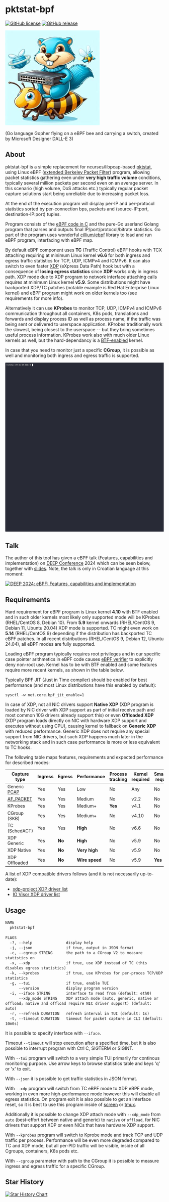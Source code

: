 # pktstat-bpf

[![GitHub license](https://img.shields.io/github/license/dkorunic/pktstat-bpf)](https://github.com/dkorunic/pktstat-bpf/blob/master/LICENSE)
[![GitHub release](https://img.shields.io/github/release/dkorunic/pktstat-bpf)](https://github.com/dkorunic/pktstat-bpf/releases/latest)

![](gopher.jpg)

(Go language Gopher flying on a eBPF bee and carrying a switch, created by Microsoft Designer DALL-E 3)

## About

pktstat-bpf is a simple replacement for ncurses/libpcap-based [pktstat](https://github.com/dleonard0/pktstat), using Linux eBPF ([extended Berkeley Packet Filter](https://prototype-kernel.readthedocs.io/en/latest/bpf/)) program, allowing packet statistics gathering even under **very high traffic volume** conditions, typically several million packets per second even on an average server. In this scenario (high volume, DoS attacks etc.) typically regular packet capture solutions start being unreliable due to increasing packet loss.

At the end of the execution program will display per-IP and per-protocol statistics sorted by per-connection bps, packets and (source-IP:port, destination-IP:port) tuples.

Program consists of the [eBPF code in C](counter.c) and the pure-Go userland Golang program that parses and outputs final IP/port/protocol/bitrate statistics. Go part of the program uses wonderful [cillium/ebpf](https://github.com/cilium/ebpf) library to load and run eBPF program, interfacing with eBPF map.

By default eBPF component uses **TC** (Traffic Control) eBPF hooks with TCX attaching requiring at minimum Linux kernel **v6.6** for both ingress and egress traffic statistics for TCP, UDP, ICMPv4 and ICMPv6. It can also switch to even faster [XDP](https://github.com/xdp-project/xdp-tutorial) (eXpress Data Path) hook but with a consequence of **losing egress statistics** since **XDP** works only in ingress path. XDP mode due to XDP program to network interface attaching calls requires at minimum Linux kernel **v5.9**. Some distributions might have backported XDP/TC patches (notable example is Red Hat Enterprise Linux kernel) and eBPF program might work on older kernels too (see requirements for more info).

Alternatively it can use **KProbes** to monitor TCP, UDP, ICMPv4 and ICMPv6 communication throughout all containers, K8s pods, translations and forwards and display process ID as well as process name, if the traffic was being sent or delivered to userspace application. KProbes traditionally work the slowest, being closest to the userspace -- but they bring sometimes useful process information. KProbes work also with much older Linux kernels as well, but the hard-dependancy is a [BTF-enabled](https://docs.ebpf.io/concepts/btf/) kernel.

In case that you need to monitor just a specific **CGroup**, it is possible as well and monitoring both ingress and egress traffic is supported.

![Demo](demo.gif)

## Talk

The author of this tool has given a eBPF talk (Features, capabilities and implementation) on [DEEP Conference](https://deep-conference.com/) 2024 which can be seen below, together with [slides](https://dkorunic.net/pdf/Korunic_eBPF.pdf). Note, the talk is only in Croatian language at this moment:

[![DEEP 2024: eBPF: Features, capabilities and implementation](https://img.youtube.com/vi/9mQ03Cpfq_g/0.jpg)](https://www.youtube.com/watch?v=9mQ03Cpfq_g)

## Requirements

Hard requirement for eBPF program is Linux kernel **4.10** with BTF enabled and in such older kernels most likely only supported mode will be KProbes (RHEL/CentOS 8, Debian 10). From **5.9** kernel onwards (RHEL/CentOS 9, Debian 11, Ubuntu 20.04) XDP mode is supported. TC might even work on **5.14** (RHEL/CentOS 9) depending if the distribution has backported TC eBPF patches. In all recent distributions (RHEL/CentOS 9, Debian 12, Ubuntu 24.04), all eBPF modes are fully supported.

Loading eBPF program typically requires root privileges and in our specific case pointer arithmetics in eBPF code causes [eBPF verifier](https://docs.kernel.org/bpf/verifier.html) to explicitly deny non-root use. Kernel has to be with BTF enabled and some features require more recent kernels, as shown in the table below.

Typically BPF JIT (Just in Time compiler) should be enabled for best performance (and most Linux distributions have this enabled by default):

```shell
sysctl -w net.core.bpf_jit_enable=1
```

In case of XDP, not all NIC drivers support **Native XDP** (XDP program is loaded by NIC driver with XDP support as part of initial receive path and most common 10G drivers already support this) or even **Offloaded XDP** (XDP program loads directly on NIC with hardware XDP support and executes without using CPU), causing kernel to fallback on **Generic XDP** with reduced performance. Generic XDP does not require any special support from NIC drivers, but such XDP happens much later in the networking stack and in such case performance is more or less equivalent to TC hooks.

The following table maps features, requirements and expected performance for described modes:

| Capture type                                        | Ingress | Egress | Performance    | Process tracking | Kernel required | SmartNIC required |
| --------------------------------------------------- | ------- | ------ | -------------- | ---------------- | --------------- | ----------------- |
| Generic [PCAP](https://github.com/dkorunic/pktstat) | Yes     | Yes    | Low            | No               | Any             | No                |
| [AF_PACKET](https://github.com/dkorunic/pktstat)    | Yes     | Yes    | Medium         | No               | v2.2            | No                |
| KProbes                                             | Yes     | Yes    | Medium+        | **Yes**          | v4.1            | No                |
| CGroup (SKB)                                        | Yes     | Yes    | Medium+        | No               | v4.10           | No                |
| TC (SchedACT)                                       | Yes     | Yes    | **High**       | No               | v6.6            | No                |
| XDP Generic                                         | Yes     | **No** | **High**       | No               | v5.9            | No                |
| XDP Native                                          | Yes     | **No** | **Very high**  | No               | v5.9            | No                |
| XDP Offloaded                                       | Yes     | **No** | **Wire speed** | No               | v5.9            | **Yes**           |

A list of XDP compatible drivers follows (and it is not necessarily up-to-date):

- [xdp-project XDP driver list](https://github.com/xdp-project/xdp-project/blob/master/areas/drivers/README.org)
- [IO Visor XDP driver list](https://github.com/iovisor/bcc/blob/master/docs/kernel-versions.md#xdp)

## Usage

```shell
NAME
  pktstat-bpf

FLAGS
  -?, --help               display help
  -j, --json               if true, output in JSON format
  -c, --cgroup STRING      the path to a CGroup V2 to measure statistics on
  -x, --xdp                if true, use XDP instead of TC (this disables egress statistics)
  -k, --kprobes            if true, use KProbes for per-proces TCP/UDP statistics
  -g, --tui                if true, enable TUI
      --version            display program version
  -i, --iface STRING       interface to read from (default: eth0)
      --xdp_mode STRING    XDP attach mode (auto, generic, native or offload; native and offload require NIC driver support) (default: auto)
  -r, --refresh DURATION   refresh interval in TUI (default: 1s)
  -t, --timeout DURATION   timeout for packet capture in CLI (default: 10m0s)
```

It is possible to specify interface with `--iface`.

Timeout `--timeout` will stop execution after a specified time, but it is also possible to interrupt program with Ctrl C, SIGTERM or SIGINT.

With `--tui` program will switch to a very simple TUI primarily for continous monitoring purpose. Use arrow keys to browse statistics table and keys 'q' or 'x' to exit.

With `--json` it is possible to get traffic statistics in JSON format.

With `--xdp` program will switch from TC eBPF mode to XDP eBPF mode, working in even more high-performance mode however this will disable all egress statistics. On program exit it is also possible to get an interface reset, so it is best to use this program inside of [screen](https://www.gnu.org/software/screen/) or [tmux](https://github.com/tmux/tmux).

Additionally it is possible to change XDP attach mode with `--xdp_mode` from `auto` (best-effort between native and generic) to `native` or `offload`, for NIC drivers that support XDP or even NICs that have hardware XDP support.

With `--kprobes` program will switch to Kprobe mode and track TCP and UDP traffic per process. Performance will be even more degraded compared to TC and XDP mode, but all per-PID traffic will be visible, inside of all Cgroups, containers, K8s pods etc.

With `--cgroup` parameter with path to the CGroup it is possible to measure ingress and egress traffic for a specific CGroup.

## Star History

[![Star History Chart](https://api.star-history.com/svg?repos=dkorunic/pktstat,dkorunic/pktstat-bpf&type=Date)](https://star-history.com/#dkorunic/pktstat&dkorunic/pktstat-bpf&Date)
